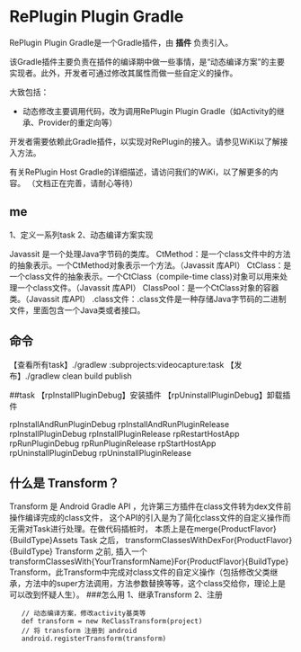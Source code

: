 # RePlugin Plugin Gradle

RePlugin Plugin Gradle是一个Gradle插件，由 **插件** 负责引入。

该Gradle插件主要负责在插件的编译期中做一些事情，是“动态编译方案”的主要实现者。此外，开发者可通过修改其属性而做一些自定义的操作。

大致包括：

* 动态修改主要调用代码，改为调用RePlugin Plugin Gradle（如Activity的继承、Provider的重定向等）

开发者需要依赖此Gradle插件，以实现对RePlugin的接入。请参见WiKi以了解接入方法。

有关RePlugin Host Gradle的详细描述，请访问我们的WiKi，以了解更多的内容。
（文档正在完善，请耐心等待）

## me
1、定义一系列task
2、动态编译方案实现

Javassit 是一个处理Java字节码的类库。
CtMethod：是一个class文件中的方法的抽象表示。一个CtMethod对象表示一个方法。（Javassit 库API）
CtClass：是一个class文件的抽象表示。一个CtClass（compile-time class)对象可以用来处理一个class文件。（Javassit 库API）
ClassPool：是一个CtClass对象的容器类。（Javassit 库API）
.class文件：.class文件是一种存储Java字节码的二进制文件，里面包含一个Java类或者接口。
## 命令
 【查看所有task】./gradlew :subprojects:videocapture:task
【发布】./gradlew clean build publish

##task
【rpInstallPluginDebug】安装插件
【rpUninstallPluginDebug】卸载插件


rpInstallAndRunPluginDebug
rpInstallAndRunPluginRelease
rpInstallPluginDebug
rpInstallPluginRelease
rpRestartHostApp
rpRunPluginDebug
rpRunPluginRelease
rpStartHostApp
rpUninstallPluginDebug
rpUninstallPluginRelease

## 什么是 Transform？
Transform 是 Android Gradle API ，允许第三方插件在class文件转为dex文件前操作编译完成的class文件，
这个API的引入是为了简化class文件的自定义操作而无需对Task进行处理。在做代码插桩时，
本质上是在merge{ProductFlavor}{BuildType}Assets Task 之后，
transformClassesWithDexFor{ProductFlavor}{BuildType} Transform 之前,
插入一个transformClassesWith{YourTransformName}For{ProductFlavor}{BuildType} Transform，此Transform中完成对class文件的自定义操作（包括修改父类继承，方法中的super方法调用，方法参数替换等等，这个class交给你，理论上是可以改到怀疑人生）。
###怎么用
1、继承Transform
2、注册
```
   // 动态编译方案，修改activity基类等
   def transform = new ReClassTransform(project)
   // 将 transform 注册到 android
   android.registerTransform(transform)
```